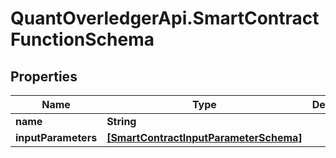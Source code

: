 # QuantOverledgerApi.SmartContractFunctionSchema

## Properties

Name | Type | Description | Notes
------------ | ------------- | ------------- | -------------
**name** | **String** |  | [optional] 
**inputParameters** | [**[SmartContractInputParameterSchema]**](SmartContractInputParameterSchema.md) |  | [optional] 


